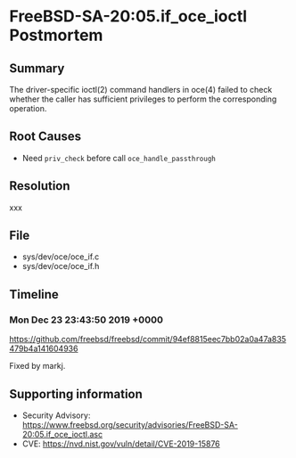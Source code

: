 # FreeBSD-SA-20:05.if_oce_ioctl Postmortem

## Summary

The driver-specific ioctl(2) command handlers in oce(4) failed to check whether the caller has sufficient privileges to perform the corresponding operation.

## Root Causes

* Need `priv_check` before call `oce_handle_passthrough`

## Resolution

xxx

## File

* sys/dev/oce/oce_if.c
* sys/dev/oce/oce_if.h

## Timeline

### Mon Dec 23 23:43:50 2019 +0000

https://github.com/freebsd/freebsd/commit/94ef8815eec7bb02a0a47a835479b4a141604936

Fixed by markj.

## Supporting information

* Security Advisory: https://www.freebsd.org/security/advisories/FreeBSD-SA-20:05.if_oce_ioctl.asc
* CVE: https://nvd.nist.gov/vuln/detail/CVE-2019-15876
